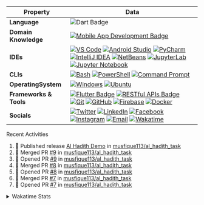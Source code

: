 <!--
<h1 align="center">Coding, debugging, and delivering greatness.</h1> 
<h4 align="center">~that's Musfique, a CSE student</h4>
<h5 align="center">Always open for new and interesting projects. Let's connect and make something awesome together.</h5>
<p align="left"> <img src="https://komarev.com/ghpvc/?username=musfique113&label=Profile%20views&color=0e75b6&style=flat" alt="musfique113" /> </p> -->


 <!--[![wakatime](https://wakatime.com/badge/user/18368562-fe00-4dd1-a78f-9403210fea47.svg)](https://wakatime.com/@18368562-fe00-4dd1-a78f-9403210fea47) -->

<!-- <details>	
<summary>Languages and Tools:</summary>
<p align="left"> <a href="https://www.gnu.org/software/bash/" target="_blank" rel="noreferrer"> <img src="https://www.vectorlogo.zone/logos/gnu_bash/gnu_bash-icon.svg" alt="bash" width="30" height="30"/> </a> <a href="https://getbootstrap.com" target="_blank" rel="noreferrer"> <img src="https://raw.githubusercontent.com/devicons/devicon/master/icons/bootstrap/bootstrap-plain-wordmark.svg" alt="bootstrap" width="30" height="30"/> </a> <a href="https://www.w3schools.com/cpp/" target="_blank" rel="noreferrer"> <img src="https://raw.githubusercontent.com/devicons/devicon/master/icons/cplusplus/cplusplus-original.svg" alt="cplusplus" width="30" height="30"/> </a> <a href="https://www.w3schools.com/css/" target="_blank" rel="noreferrer"> <img src="https://raw.githubusercontent.com/devicons/devicon/master/icons/css3/css3-original-wordmark.svg" alt="css3" width="30" height="30"/> </a> <a href="https://www.docker.com/" target="_blank" rel="noreferrer"> <img src="https://raw.githubusercontent.com/devicons/devicon/master/icons/docker/docker-original-wordmark.svg" alt="docker" width="30" height="30"/> </a> <a href="https://git-scm.com/" target="_blank" rel="noreferrer"> <img src="https://www.vectorlogo.zone/logos/git-scm/git-scm-icon.svg" alt="git" width="30" height="30"/> </a> <a href="https://www.w3.org/html/" target="_blank" rel="noreferrer"> <img src="https://raw.githubusercontent.com/devicons/devicon/master/icons/html5/html5-original-wordmark.svg" alt="html5" width="30" height="30"/> </a> <a href="https://developer.mozilla.org/en-US/docs/Web/JavaScript" target="_blank" rel="noreferrer"> <img src="https://raw.githubusercontent.com/devicons/devicon/master/icons/javascript/javascript-original.svg" alt="javascript" width="30" height="30"/> </a> <a href="https://www.linux.org/" target="_blank" rel="noreferrer"> <img src="https://raw.githubusercontent.com/devicons/devicon/master/icons/linux/linux-original.svg" alt="linux" width="30" height="30"/> </a> <a href="https://www.mysql.com/" target="_blank" rel="noreferrer"> <img src="https://raw.githubusercontent.com/devicons/devicon/master/icons/mysql/mysql-original-wordmark.svg" alt="mysql" width="30" height="30"/> </a> <a href="https://nodejs.org" target="_blank" rel="noreferrer"> <img src="https://raw.githubusercontent.com/devicons/devicon/master/icons/nodejs/nodejs-original-wordmark.svg" alt="nodejs" width="30" height="30"/> </a> <a href="https://www.oracle.com/" target="_blank" rel="noreferrer"> <img src="https://raw.githubusercontent.com/devicons/devicon/master/icons/oracle/oracle-original.svg" alt="oracle" width="30" height="30"/> </a> <a href="https://www.python.org" target="_blank" rel="noreferrer"> <img src="https://raw.githubusercontent.com/devicons/devicon/master/icons/python/python-original.svg" alt="python" width="30" height="30"/> </a> <a href="https://reactjs.org/" target="_blank" rel="noreferrer"> <img src="https://raw.githubusercontent.com/devicons/devicon/master/icons/react/react-original-wordmark.svg" alt="react" width="30" height="30"/> </a> </p>
</details>  -->

<!-- <details>
    <summary>Programming Languages and Tools</summary>
    <a href="https://github.com/search?q=user%3Amusfique113+language%3Ac"><img alt="C" src="https://custom-icon-badges.demolab.com/badge/C-03599C.svg?logo=c-in-hexagon&logoColor=white"></a>
    <a href="https://github.com/search?q=user%3Amusfique113+language%3Acpp"><img alt="C++" src="https://custom-icon-badges.demolab.com/badge/dart.svg?logo=cpp2&logoColor=white"></a>
    <a href="https://github.com/search?q=user%3Amusfique113+language%3Ajava"><img alt="Java" src="https://custom-icon-badges.demolab.com/badge/Java-007396.svg?logo=java&logoColor=white"></a>
    <a href="https://github.com/search?q=user%3Amusfique113+language%3Aassembly"><img alt="8086 Assembly" src="https://custom-icon-badges.demolab.com/badge/Assembly-525252.svg?logo=asm-hex&logoColor=white"></a>
    <a href="https://github.com/search?q=user%3Amusfique113+language%3Abash"><img alt="Bash" src="https://img.shields.io/badge/Bash-121011.svg?logo=gnu-bash&logoColor=white"></a>
    <a href="https://github.com/search?q=user%3Amusfique113+language%3Apython"><img alt="Python" src="https://img.shields.io/badge/Python-14354C.svg?logo=python&logoColor=white"></a>
    <a href="https://github.com/search?q=user%3Amusfique113+language%3Asql"><img alt="SQL" src="https://custom-icon-badges.demolab.com/badge/SQL-025E8C.svg?logo=database&logoColor=white"></a>
    <a href="https://github.com/search?q=user%3Amusfique113+language%3Ajavascript"><img alt="JavaScript" src="https://img.shields.io/badge/JavaScript-F7DF1E.svg?logo=javascript&logoColor=black"></a>
    <a href="https://github.com/search?q=user%3Amusfique113+language%3Ahtml"><img alt="HTML" src="https://img.shields.io/badge/HTML-E34F26.svg?logo=html5&logoColor=white"></a>
    <a href="https://github.com/search?q=user%3Amusfique113+language%3Amarkdown"><img alt="Markdown" src="https://img.shields.io/badge/Markdown-000000.svg?logo=markdown&logoColor=white"></a>
    <a href="https://github.com/search?q=user%3Amusfique113+language%3Atex"><img alt="LaTeX" src="https://img.shields.io/badge/LaTeX-008080.svg?logo=LaTeX&logoColor=white"></a>
  </details> -->

<!--
<details>	
<summary>Programming Languages and Tools</summary> 
<a href="" target="blank"><img align="center" src="https://skillicons.dev/icons?i=vscode,html,c,java,mysql,sqlite,linux,bash,python,dart,flutter,androidstudio,firebase,git,github,figma,latex,md,&theme=light&perline=9" height="100" width="" /></a>
</details>
-->
| Property             | Data                                                                                                                                                                                                                                                                                                                                                                                                                                                                                                                                                                                                                                                                                                                                                                                                                                                                                                                                                                                                                                                                                                                                                                                                                                                                                                                                                                                                                                                                                                                                                                                                                                                                                                                                                                                   |
|----------------------|------------------------------------------------------------------------------------------------------------------------------------------------------------------------------------------------------------------------------------------------------------------------------------------------------------------------------------------------------------------------------------------------------------------------------------------------------------------------------------------------------------------------------------------------------------------------------------------------------------------------------------------------------------------------------------------------------------------------------------------------------------------------------------------------------------------------------------------------------------------------------------------------------------------------------------------------------------------------------------------------------------------------------------------------------------------------------------------------------------------------------------------------------------------------------------------------------------------------------------------------------------------------------------------------------------------------------------------------------------------------------------------------------------------------------------------------------------------------------------------------------------------------------------------------------------------------------------------------------------------------------------------------------------------------------------------------------------------------------------------------------------------------------------------------------------------------------------------------|
| **Language**       | ![Dart Badge](https://img.shields.io/badge/-Dart-0175C2?style=flat&logo=dart&logoColor=white)|
|**Domain Knowledge**      | [![Mobile App Development Badge](https://img.shields.io/badge/-Mobile%20App%20Development-blue?style=flat&logoColor=white&logo=swift)](#) |
| **IDEs**      | [![VS Code](https://img.shields.io/badge/-VS%20Code-007ACC?logo=visual-studio-code&logoColor=white)](https://code.visualstudio.com/) [![Android Studio](https://img.shields.io/badge/-Android%20Studio-3DDC84?logo=android-studio&logoColor=white)](https://developer.android.com/studio) [![PyCharm](https://img.shields.io/badge/-PyCharm-000000?logo=pycharm&logoColor=white)](https://www.jetbrains.com/pycharm/) [![IntelliJ IDEA](https://img.shields.io/badge/-IntelliJ%20IDEA-000000?logo=intellij-idea&logoColor=white)](https://www.jetbrains.com/idea/) [![NetBeans](https://img.shields.io/badge/-NetBeans-1B6AC6?logo=apache-netbeans-ide&logoColor=white)](https://netbeans.apache.org/) [![JupyterLab](https://img.shields.io/badge/-JupyterLab-gray?logo=jupyter)](https://jupyterlab.readthedocs.io/en/stable/) [![Jupyter Notebook](https://img.shields.io/badge/-Jupyter%20Notebook-gray?logo=jupyter)](https://jupyter.org/) |
| **CLIs**      | [![Bash](https://img.shields.io/badge/-Bash-black?logo=gnu-bash)](https://www.gnu.org/software/bash/) [![PowerShell](https://img.shields.io/badge/-PowerShell-blue?logo=powershell)](https://docs.microsoft.com/en-us/powershell/) [![Command Prompt](https://img.shields.io/badge/-Command%20Prompt-blue?logo=windows)](https://en.wikipedia.org/wiki/Cmd.exe)|
|**OperatingSystem**      | [![Windows](https://img.shields.io/badge/-Windows-0078D6?logo=windows&logoColor=white)](https://www.microsoft.com/en-us/windows) [![Ubuntu](https://img.shields.io/badge/-Ubuntu-E95420?logo=ubuntu&logoColor=white)](https://ubuntu.com/) |
| **Frameworks & Tools**      | [![Flutter Badge](https://img.shields.io/badge/-Flutter-blue?style=flat&logo=flutter)](https://flutter.dev/) [![RESTful APIs Badge](https://img.shields.io/badge/-RESTful%20APIs-green?style=flat&logo=rest)](https://restfulapi.net/) [![Git](https://img.shields.io/badge/-Git-orange?logo=git)](https://git-scm.com/) [![GitHub](https://img.shields.io/badge/-GitHub-black?logo=github)](https://github.com/) [![Firebase](https://img.shields.io/badge/-Firebase-yellow?logo=firebase)](https://firebase.google.com/) [![Docker](https://img.shields.io/badge/-Docker-blue?logo=docker)](https://www.docker.com/)|
| **Socials**      | [![Twitter](https://img.shields.io/badge/-musfiquedotme-1DA1F2?style=flat&logo=Twitter&logoColor=white)](https://twitter.com/musfiquedotme) [![LinkedIn](https://img.shields.io/badge/-musfique113-0077B5?style=flat&logo=LinkedIn&logoColor=white)](https://linkedin.com/in/musfique113) [![Facebook](https://img.shields.io/badge/-musfique.me-1877F2?style=flat&logo=Facebook&logoColor=white)](https://fb.com/musfique.me) [![Instagram](https://img.shields.io/badge/-musfique.me-E4405F?style=flat&logo=Instagram&logoColor=white)](https://instagram.com/musfique.me) [![Email](https://img.shields.io/badge/Email-musfique113%40gmail.com-red?style=flat&logo=gmail&logoColor=white)](mailto:musfique113@gmail.com) [![Wakatime](https://img.shields.io/badge/-Wakatime-000000?logo=Wakatime&logoColor=#8c6dd7&style=flat)](https://wakatime.com/@musfique113) |


<summary> Recent Activities</summary>
 
<!--START_SECTION:activity-->
1. 🚀 Published release [Al Hadith Demo](https://github.com/musfique113/al_hadith_task/releases/tag/v1.0.0) in [musfique113/al_hadith_task](https://github.com/musfique113/al_hadith_task)
2. 🎉 Merged PR [#9](https://github.com/musfique113/al_hadith_task/pull/9) in [musfique113/al_hadith_task](https://github.com/musfique113/al_hadith_task)
3. 💪 Opened PR [#9](https://github.com/musfique113/al_hadith_task/pull/9) in [musfique113/al_hadith_task](https://github.com/musfique113/al_hadith_task)
4. 🎉 Merged PR [#8](https://github.com/musfique113/al_hadith_task/pull/8) in [musfique113/al_hadith_task](https://github.com/musfique113/al_hadith_task)
5. 💪 Opened PR [#8](https://github.com/musfique113/al_hadith_task/pull/8) in [musfique113/al_hadith_task](https://github.com/musfique113/al_hadith_task)
6. 🎉 Merged PR [#7](https://github.com/musfique113/al_hadith_task/pull/7) in [musfique113/al_hadith_task](https://github.com/musfique113/al_hadith_task)
7. 💪 Opened PR [#7](https://github.com/musfique113/al_hadith_task/pull/7) in [musfique113/al_hadith_task](https://github.com/musfique113/al_hadith_task)
<!--END_SECTION:activity-->

<details>	
<summary>Wakatime Stats</summary>  

<!--START_SECTION:waka-->
![Code Time](http://img.shields.io/badge/Code%20Time-1%2C019%20hrs%2021%20mins-blue)

**I'm a Night 🦉** 

```text
🌞 Morning                376 commits         ██░░░░░░░░░░░░░░░░░░░░░░░   06.24 % 
🌆 Daytime                1508 commits        ██████░░░░░░░░░░░░░░░░░░░   25.02 % 
🌃 Evening                2282 commits        █████████░░░░░░░░░░░░░░░░   37.86 % 
🌙 Night                  1862 commits        ████████░░░░░░░░░░░░░░░░░   30.89 % 
```
📅 **I'm Most Productive on Tuesday** 

```text
Monday                   924 commits         ████░░░░░░░░░░░░░░░░░░░░░   15.33 % 
Tuesday                  982 commits         ████░░░░░░░░░░░░░░░░░░░░░   16.29 % 
Wednesday                826 commits         ███░░░░░░░░░░░░░░░░░░░░░░   13.70 % 
Thursday                 858 commits         ████░░░░░░░░░░░░░░░░░░░░░   14.23 % 
Friday                   729 commits         ███░░░░░░░░░░░░░░░░░░░░░░   12.09 % 
Saturday                 812 commits         ███░░░░░░░░░░░░░░░░░░░░░░   13.47 % 
Sunday                   897 commits         ████░░░░░░░░░░░░░░░░░░░░░   14.88 % 
```


📊 **This Week I Spent My Time On** 

```text
🕑︎ Time Zone: Asia/Dhaka

💬 Programming Languages: 
Dart                     42 hrs 2 mins       ████████████████████████░   94.95 % 
YAML                     1 hr 10 mins        █░░░░░░░░░░░░░░░░░░░░░░░░   02.67 % 
Image (svg)              17 mins             ░░░░░░░░░░░░░░░░░░░░░░░░░   00.65 % 
XML                      13 mins             ░░░░░░░░░░░░░░░░░░░░░░░░░   00.51 % 
GitIgnore file           9 mins              ░░░░░░░░░░░░░░░░░░░░░░░░░   00.34 % 

🔥 Editors: 
Android Studio           44 hrs 16 mins      █████████████████████████   100.00 % 
VS Code                  0 secs              ░░░░░░░░░░░░░░░░░░░░░░░░░   00.00 % 

🐱‍💻 Projects: 
amjanata_mobile          36 hrs 7 mins       ████████████████████░░░░░   81.58 % 
Qp_finance               3 hrs 44 mins       ██░░░░░░░░░░░░░░░░░░░░░░░   08.45 % 
medicine_mart_app        2 hrs 20 mins       █░░░░░░░░░░░░░░░░░░░░░░░░   05.30 % 
CraftyBay                1 hr 6 mins         █░░░░░░░░░░░░░░░░░░░░░░░░   02.51 % 
gpl_chemist_app          17 mins             ░░░░░░░░░░░░░░░░░░░░░░░░░   00.66 % 

💻 Operating System: 
Windows                  44 hrs 16 mins      █████████████████████████   100.00 % 
```

**I Mostly Code in Dart** 

```text
Dart                     36 repos            ████████████████░░░░░░░░░   62.07 % 
Java                     9 repos             ████░░░░░░░░░░░░░░░░░░░░░   15.52 % 
CSS                      3 repos             █░░░░░░░░░░░░░░░░░░░░░░░░   05.17 % 
C++                      2 repos             █░░░░░░░░░░░░░░░░░░░░░░░░   03.45 % 
Jupyter Notebook         2 repos             █░░░░░░░░░░░░░░░░░░░░░░░░   03.45 % 
```




 Last Updated on 31/05/2024 @00:59:17 UTC
<!--END_SECTION:waka-->
</details>	
